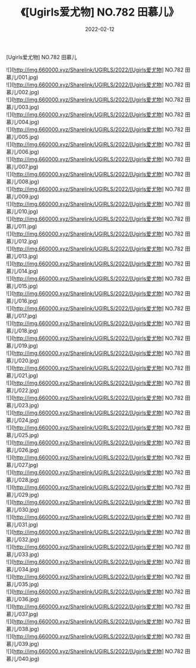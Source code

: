 ﻿---
layout: post
title:  《[Ugirls爱尤物] NO.782 田慕儿》
date:   2022-02-12
img: http://img.660000.xyz/Sharelink/UGIRLS/2022/[Ugirls爱尤物] NO.782 田慕儿/000.jpg
categories: [美女, 清纯, 唯美]
---

[Ugirls爱尤物] NO.782 田慕儿

 ![](http://img.660000.xyz/Sharelink/UGIRLS/2022/[Ugirls爱尤物] NO.782 田慕儿/001.jpg) <br>![](http://img.660000.xyz/Sharelink/UGIRLS/2022/[Ugirls爱尤物] NO.782 田慕儿/002.jpg) <br>![](http://img.660000.xyz/Sharelink/UGIRLS/2022/[Ugirls爱尤物] NO.782 田慕儿/003.jpg) <br>![](http://img.660000.xyz/Sharelink/UGIRLS/2022/[Ugirls爱尤物] NO.782 田慕儿/004.jpg) <br>![](http://img.660000.xyz/Sharelink/UGIRLS/2022/[Ugirls爱尤物] NO.782 田慕儿/005.jpg) <br>![](http://img.660000.xyz/Sharelink/UGIRLS/2022/[Ugirls爱尤物] NO.782 田慕儿/006.jpg) <br>![](http://img.660000.xyz/Sharelink/UGIRLS/2022/[Ugirls爱尤物] NO.782 田慕儿/007.jpg) <br>![](http://img.660000.xyz/Sharelink/UGIRLS/2022/[Ugirls爱尤物] NO.782 田慕儿/008.jpg) <br>![](http://img.660000.xyz/Sharelink/UGIRLS/2022/[Ugirls爱尤物] NO.782 田慕儿/009.jpg) <br>![](http://img.660000.xyz/Sharelink/UGIRLS/2022/[Ugirls爱尤物] NO.782 田慕儿/010.jpg) <br>![](http://img.660000.xyz/Sharelink/UGIRLS/2022/[Ugirls爱尤物] NO.782 田慕儿/011.jpg) <br>![](http://img.660000.xyz/Sharelink/UGIRLS/2022/[Ugirls爱尤物] NO.782 田慕儿/012.jpg) <br>![](http://img.660000.xyz/Sharelink/UGIRLS/2022/[Ugirls爱尤物] NO.782 田慕儿/013.jpg) <br>![](http://img.660000.xyz/Sharelink/UGIRLS/2022/[Ugirls爱尤物] NO.782 田慕儿/014.jpg) <br>![](http://img.660000.xyz/Sharelink/UGIRLS/2022/[Ugirls爱尤物] NO.782 田慕儿/015.jpg) <br>![](http://img.660000.xyz/Sharelink/UGIRLS/2022/[Ugirls爱尤物] NO.782 田慕儿/016.jpg) <br>![](http://img.660000.xyz/Sharelink/UGIRLS/2022/[Ugirls爱尤物] NO.782 田慕儿/017.jpg) <br>![](http://img.660000.xyz/Sharelink/UGIRLS/2022/[Ugirls爱尤物] NO.782 田慕儿/018.jpg) <br>![](http://img.660000.xyz/Sharelink/UGIRLS/2022/[Ugirls爱尤物] NO.782 田慕儿/019.jpg) <br>![](http://img.660000.xyz/Sharelink/UGIRLS/2022/[Ugirls爱尤物] NO.782 田慕儿/020.jpg) <br>![](http://img.660000.xyz/Sharelink/UGIRLS/2022/[Ugirls爱尤物] NO.782 田慕儿/021.jpg) <br>![](http://img.660000.xyz/Sharelink/UGIRLS/2022/[Ugirls爱尤物] NO.782 田慕儿/022.jpg) <br>![](http://img.660000.xyz/Sharelink/UGIRLS/2022/[Ugirls爱尤物] NO.782 田慕儿/023.jpg) <br>![](http://img.660000.xyz/Sharelink/UGIRLS/2022/[Ugirls爱尤物] NO.782 田慕儿/024.jpg) <br>![](http://img.660000.xyz/Sharelink/UGIRLS/2022/[Ugirls爱尤物] NO.782 田慕儿/025.jpg) <br>![](http://img.660000.xyz/Sharelink/UGIRLS/2022/[Ugirls爱尤物] NO.782 田慕儿/026.jpg) <br>![](http://img.660000.xyz/Sharelink/UGIRLS/2022/[Ugirls爱尤物] NO.782 田慕儿/027.jpg) <br>![](http://img.660000.xyz/Sharelink/UGIRLS/2022/[Ugirls爱尤物] NO.782 田慕儿/028.jpg) <br>![](http://img.660000.xyz/Sharelink/UGIRLS/2022/[Ugirls爱尤物] NO.782 田慕儿/029.jpg) <br>![](http://img.660000.xyz/Sharelink/UGIRLS/2022/[Ugirls爱尤物] NO.782 田慕儿/030.jpg) <br>![](http://img.660000.xyz/Sharelink/UGIRLS/2022/[Ugirls爱尤物] NO.782 田慕儿/031.jpg) <br>![](http://img.660000.xyz/Sharelink/UGIRLS/2022/[Ugirls爱尤物] NO.782 田慕儿/032.jpg) <br>![](http://img.660000.xyz/Sharelink/UGIRLS/2022/[Ugirls爱尤物] NO.782 田慕儿/033.jpg) <br>![](http://img.660000.xyz/Sharelink/UGIRLS/2022/[Ugirls爱尤物] NO.782 田慕儿/034.jpg) <br>![](http://img.660000.xyz/Sharelink/UGIRLS/2022/[Ugirls爱尤物] NO.782 田慕儿/035.jpg) <br>![](http://img.660000.xyz/Sharelink/UGIRLS/2022/[Ugirls爱尤物] NO.782 田慕儿/036.jpg) <br>![](http://img.660000.xyz/Sharelink/UGIRLS/2022/[Ugirls爱尤物] NO.782 田慕儿/037.jpg) <br>![](http://img.660000.xyz/Sharelink/UGIRLS/2022/[Ugirls爱尤物] NO.782 田慕儿/038.jpg) <br>![](http://img.660000.xyz/Sharelink/UGIRLS/2022/[Ugirls爱尤物] NO.782 田慕儿/039.jpg) <br>![](http://img.660000.xyz/Sharelink/UGIRLS/2022/[Ugirls爱尤物] NO.782 田慕儿/040.jpg) <br>